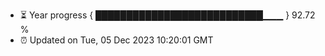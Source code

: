 - ⏳ Year progress { ███████████████████████████▁▁▁ } 92.72 %
- ⏰ Updated on Tue, 05 Dec 2023 10:20:01 GMT


